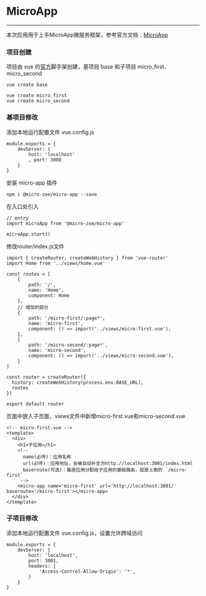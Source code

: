 # MicroApp

------

本次应用用于上手MicroApp微服务框架，参考官方文档：[MicroApp](https://cangdu.org/micro-app/)

### 项目创建

项目由 vue 的[官方](https://cn.vuejs.org/)脚手架创建，基项目 base 和子项目 micro_first、micro_second

```
vue create base

vue create micro_first
vue create micro_second

```

### 基项目修改
添加本地运行配置文件 vue.config.js

```
module.exports = {
    devServer: {
        host: 'localhost'
        , port: 3000
    }
}
```

安装 micro-app 插件

	npm i @micro-zoe/micro-app --save

在入口处引入

```
// entry
import microApp from '@micro-zoe/micro-app'

microApp.start()

```

修改router/index.js文件

```
import { createRouter, createWebHistory } from 'vue-router'
import Home from '../views/home.vue'

const routes = [
    {
        path: '/',
        name: 'Home',
        component: Home
    },
    // 增加的部分
    {
        path: '/micro-first/:page*',
        name: 'micro-first',
        component: () => import('../views/micro-first.vue'),
    },
    {
        path: '/micro-second/:page*',
        name: 'micro-second',
        component: () => import('../views/micro-second.vue'),
    }
]

const router = createRouter({
  history: createWebHistory(process.env.BASE_URL),
  routes
})

export default router

```

页面中嵌入子页面，views文件中新增micro-first.vue和micro-second.vue

```
<!-- micro-first.vue -->
<template>
  <div>
    <h1>子应用</h1>
    <!-- 
      name(必传)：应用名称
      url(必传)：应用地址，会被自动补全为http://localhost:3001/index.html
      baseroute(可选)：基座应用分配给子应用的基础路由，就是上面的 `/micro-first`
     -->
    <micro-app name='micro-first' url='http://localhost:3001/' baseroute='/micro-first'></micro-app>
  </div>
</template>

```

### 子项目修改

添加本地运行配置文件 vue.config.js，设置允许跨域访问

```
module.exports = {
    devServer: {
        host: 'localhost',
        port: 3001,
        headers: {
            'Access-Control-Allow-Origin': '*',
        }
    }
}
```